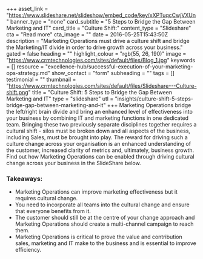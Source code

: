 +++
asset_link = "https://www.slideshare.net/slideshow/embed_code/key/xXPTuqcCwjVXUn"
banner_type = "none"
card_subtitle = "5 Steps to Bridge the Gap Between Marketing and IT"
card_title = "Culture Shift:"
content_type = "Slideshare"
cta = "Read more"
cta_image = ""
date = 2016-05-25T15:43:50Z
description = "Marketing Operations must drive a culture shift and bridge the Marketing/IT divide in order to drive growth across your business."
gated = false
heading = ""
highlight_colour = "rgb(55, 26, 190)"
image = "https://www.crmtechnologies.com/sites/default/files/Blog_1.jpg"
keywords = []
resource = "excellence-hub/successful-execution-of-your-marketing-ops-strategy.md"
show_contact = "form"
subheading = ""
tags = []
testimonial = ""
thumbnail = "https://www.crmtechnologies.com/sites/default/files/Slideshare---Culture-shift.png"
title = "Culture Shift: 5 Steps to Bridge the Gap Between Marketing and IT"
type = "slideshare"
utl = "insights/culture-shift-5-steps-bridge-gap-between-marketing-and-it"
+++
Marketing Operations bridge the left/right brain divide and bring an enhanced level of effectiveness into your business by combining IT and marketing functions in one dedicated team. Bringing these two previously separate disciplines together requires a cultural shift - silos must be broken down and all aspects of the business, including Sales, must be brought into play. The reward for driving such a culture change across your organisation is an enhanced understanding of the customer, increased clarity of metrics and, ultimately, business growth. Find out how Marketing Operations can be enabled through driving cultural change across your business in the SlideShare below.

### Takeaways:

* Marketing Operations can improve marketing effectiveness but it requires cultural change.
* You need to incorporate all teams into the cultural change and ensure that everyone benefits from it.
* The customer should still be at the centre of your change approach and Marketing Operations should create a multi-channel campaign to reach them.
* Marketing Operations is critical to prove the value and contribution sales, marketing and IT make to the business and is essential to improve efficiency.